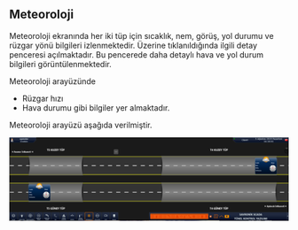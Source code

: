 ## **Meteoroloji**
Meteoroloji ekranında her iki tüp için sıcaklık, nem, görüş, yol durumu ve rüzgar yönü bilgileri izlenmektedir. Üzerine tıklanıldığında ilgili detay penceresi açılmaktadır. Bu pencerede daha detaylı hava ve yol durum bilgileri görüntülenmektedir.

Meteoroloji arayüzünde 
- Rüzgar hızı
- Hava durumu
gibi bilgiler yer almaktadır.


Meteoroloji arayüzü aşağıda verilmiştir.

![image.png](/.attachments/image-21e6186c-6ec2-499a-bc27-53bd294deca3.png)